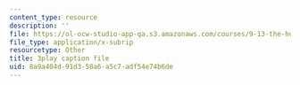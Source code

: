 ```yaml
---
content_type: resource
description: ''
file: https://ol-ocw-studio-app-qa.s3.amazonaws.com/courses/9-13-the-human-brain-spring-2019/8a9a404d91d358a6a5c7adf54e74b6de_SchmVoc5NzY.vtt
file_type: application/x-subrip
resourcetype: Other
title: 3play caption file
uid: 8a9a404d-91d3-58a6-a5c7-adf54e74b6de
---
```

